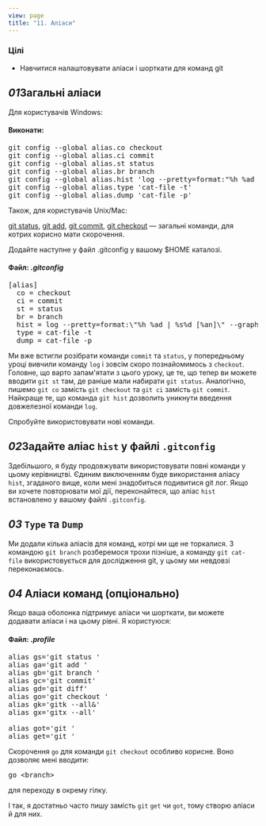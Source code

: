 ```yaml
---
view: page
title: "11. Аліаси"
---
```


<h3>Цілі</h3>

<ul><li>Навчитися налаштовувати аліаси і шорткати для команд git</li></ul>

<h2><em>01</em>Загальні аліаси</h2>

<p>Для користувачів Windows:</p>
<h4 class="h4-pre">Виконати:</h4>
<pre class="instructions">git config --global alias.co checkout
git config --global alias.ci commit
git config --global alias.st status
git config --global alias.br branch
git config --global alias.hist 'log --pretty=format:"%h %ad | %s%d [%an]" --graph --date=short'
git config --global alias.type 'cat-file -t'
git config --global alias.dump 'cat-file -p'</pre>

<p>Також, для користувачів Unix/Mac:</p>
<p><ins>git status</ins>, <ins>git add</ins>, <ins>git commit</ins>, <ins>git checkout</ins> — загальні команди, для котрих корисно мати скорочення.</p>

<p>Додайте наступне у файл .gitconfig у вашому $<span class="caps">HOME</span> каталозі.</p>

<h4 class="h4-pre">Файл: <em>.gitconfig</em></h4>

<pre class="file">[alias]
  co = checkout
  ci = commit
  st = status
  br = branch
  hist = log --pretty=format:\"%h %ad | %s%d [%an]\" --graph --date=short
  type = cat-file -t
  dump = cat-file -p</pre>

<p>Ми вже встигли розібрати команди <code>commit</code> та <code>status</code>, у попередньому уроці вивчили команду <code>log</code> і зовсім скоро познайомимось з <code>checkout</code>. Головне, що варто запам'ятати з цього уроку, це те, що тепер ви можете вводити <code>git st</code> там, де раніше мали набирати <code>git status</code>. Аналогічно, пишемо <code>git co</code> замість <code>git checkout</code> та <code>git ci</code> замість <code>git commit</code>. Найкраще те, що команда <code>git hist</code> дозволить уникнути введення довжелезної команди <code>log</code>.</p>

<p>Спробуйте використовувати нові команди.</p>

<h2><em>02</em>Задайте аліас <code>hist</code> у файлі <code>.gitconfig</code> </h2>

<p>Здебільшого, я буду продовжувати використовувати повні команди у цьому керівництві. Єдиним виключенням буде використання аліасу <code>hist</code>, згаданого вище, коли мені знадобиться подивитися git лог. Якщо ви хочете повторювати мої дії, переконайтеся, що аліас <code>hist</code> встановлено у вашому файлі <code>.gitconfig</code>.</p>

<h2><em>03</em> <code>Type</code> та <code>Dump</code></h2>

<p>Ми додали кілька аліасів для команд, котрі ми ще не торкалися. З командою <code>git branch</code> розберемося трохи пізніше, а команду <code>git cat-file</code> використовується для дослідження git, у цьому ми невдовзі переконаємось.</p>

<h2><em>04</em> Аліаси команд (опціонально)</h2>

<p>Якщо ваша оболонка підтримує аліаси чи шорткати, ви можете додавати аліаси і на цьому рівні. Я користуюся:</p>

<h4 class="h4-pre">Файл: <em>.profile</em></h4>

<pre class="file">alias gs='git status '
alias ga='git add '
alias gb='git branch '
alias gc='git commit'
alias gd='git diff'
alias go='git checkout '
alias gk='gitk --all&amp;'
alias gx='gitx --all'

alias got='git '
alias get='git '</pre>

<p>Скорочення <code>go</code> для команди <code>git checkout</code> особливо корисне. Воно дозволяє мені вводити:</p>

<pre class="instructions">go &lt;branch&gt;</pre>

<p>для переходу в окрему гілку.</p>

<p>І так, я достатньо часто пишу замість <code>git</code> <code>get</code> чи <code>got</code>, тому створю аліаси й для них.</p>